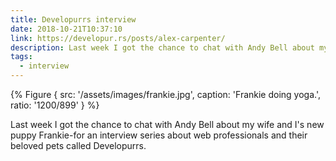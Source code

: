 ```yaml
---
title: Developurrs interview
date: 2018-10-21T10:37:10
link: https://developur.rs/posts/alex-carpenter/
description: Last week I got the chance to chat with Andy Bell about my wife and I's new puppy Frankie-for an interview series about web professionals and their beloved pets called Developurrs.
tags:
  - interview
---
```

{% Figure {
  src: '/assets/images/frankie.jpg',
  caption: 'Frankie doing yoga.',
  ratio: '1200/899'
} %}

Last week I got the chance to chat with Andy Bell about my wife and I's new puppy Frankie-for an interview series about web professionals and their beloved pets called Developurrs.